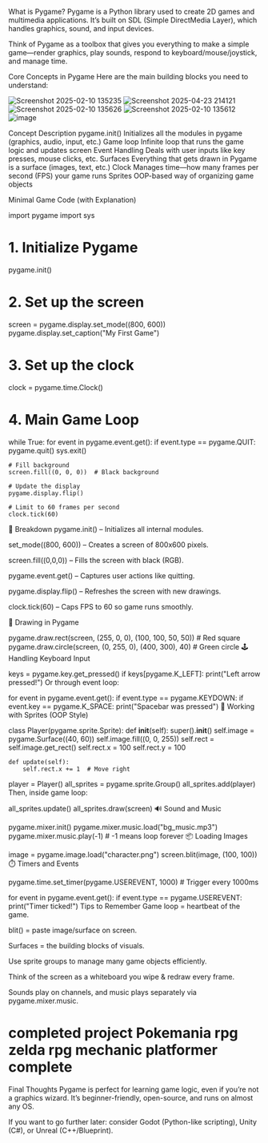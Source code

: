  What is Pygame?
Pygame is a Python library used to create 2D games and multimedia applications. It’s built on SDL (Simple DirectMedia Layer), which handles graphics, sound, and input devices.

 Think of Pygame as a toolbox that gives you everything to make a simple game—render graphics, play sounds, respond to keyboard/mouse/joystick, and manage time.

 Core Concepts in Pygame
Here are the main building blocks you need to understand:

![Screenshot 2025-02-10 135235](https://github.com/user-attachments/assets/8bf1e528-a1e1-4709-a7ba-9be354627f6b)
 ![Screenshot 2025-04-23 214121](https://github.com/user-attachments/assets/3b173598-4e22-4d68-9b18-a923a528efa0)
 ![Screenshot 2025-02-10 135626](https://github.com/user-attachments/assets/3eb7bda5-132b-4675-8d48-680dd56bf21b)
 ![Screenshot 2025-02-10 135612](https://github.com/user-attachments/assets/7f996146-5676-4776-989f-57a6e4101248)
 ![image](https://github.com/user-attachments/assets/76b4e9cf-2239-438d-8279-d74137aec959)





Concept	Description
pygame.init()	Initializes all the modules in pygame (graphics, audio, input, etc.)
Game loop	Infinite loop that runs the game logic and updates screen
Event Handling	Deals with user inputs like key presses, mouse clicks, etc.
Surfaces	Everything that gets drawn in Pygame is a surface (images, text, etc.)
Clock	Manages time—how many frames per second (FPS) your game runs
Sprites	OOP-based way of organizing game objects

 Minimal Game Code (with Explanation)

import pygame
import sys

# 1. Initialize Pygame
pygame.init()

# 2. Set up the screen
screen = pygame.display.set_mode((800, 600))
pygame.display.set_caption("My First Game")

# 3. Set up the clock
clock = pygame.time.Clock()

# 4. Main Game Loop
while True:
    for event in pygame.event.get():
        if event.type == pygame.QUIT:
            pygame.quit()
            sys.exit()

    # Fill background
    screen.fill((0, 0, 0))  # Black background

    # Update the display
    pygame.display.flip()

    # Limit to 60 frames per second
    clock.tick(60)
🧩 Breakdown
pygame.init() – Initializes all internal modules.

set_mode((800, 600)) – Creates a screen of 800x600 pixels.

screen.fill((0,0,0)) – Fills the screen with black (RGB).

pygame.event.get() – Captures user actions like quitting.

pygame.display.flip() – Refreshes the screen with new drawings.

clock.tick(60) – Caps FPS to 60 so game runs smoothly.

🎨 Drawing in Pygame

pygame.draw.rect(screen, (255, 0, 0), (100, 100, 50, 50))  # Red square
pygame.draw.circle(screen, (0, 255, 0), (400, 300), 40)    # Green circle
🕹️ Handling Keyboard Input

keys = pygame.key.get_pressed()
if keys[pygame.K_LEFT]:
    print("Left arrow pressed!")
Or through event loop:


for event in pygame.event.get():
    if event.type == pygame.KEYDOWN:
        if event.key == pygame.K_SPACE:
            print("Spacebar was pressed")
🧍 Working with Sprites (OOP Style)

class Player(pygame.sprite.Sprite):
    def __init__(self):
        super().__init__()
        self.image = pygame.Surface((40, 60))
        self.image.fill((0, 0, 255))
        self.rect = self.image.get_rect()
        self.rect.x = 100
        self.rect.y = 100

    def update(self):
        self.rect.x += 1  # Move right

player = Player()
all_sprites = pygame.sprite.Group()
all_sprites.add(player)
Then, inside game loop:


all_sprites.update()
all_sprites.draw(screen)
🔊 Sound and Music

pygame.mixer.init()
pygame.mixer.music.load("bg_music.mp3")
pygame.mixer.music.play(-1)  # -1 means loop forever
📦 Loading Images

image = pygame.image.load("character.png")
screen.blit(image, (100, 100))
⏱️ Timers and Events

pygame.time.set_timer(pygame.USEREVENT, 1000)  # Trigger every 1000ms

for event in pygame.event.get():
    if event.type == pygame.USEREVENT:
        print("Timer ticked!")
 Tips to Remember 
 Game loop = heartbeat of the game.

 blit() = paste image/surface on screen.

Surfaces = the building blocks of visuals.

 Use sprite groups to manage many game objects efficiently.

 Think of the screen as a whiteboard you wipe & redraw every frame.

 Sounds play on channels, and music plays separately via pygame.mixer.music.

 <h1>completed project 
 Pokemania rpg
 zelda rpg mechanic
 platformer complete 
 </h1>
 

 Final Thoughts
Pygame is perfect for learning game logic, even if you’re not a graphics wizard. It’s beginner-friendly, open-source, and runs on almost any OS.

If you want to go further later: consider Godot (Python-like scripting), Unity (C#), or Unreal (C++/Blueprint).

